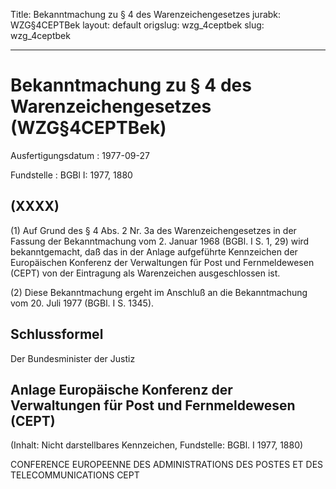 Title: Bekanntmachung zu § 4 des Warenzeichengesetzes
jurabk: WZG§4CEPTBek
layout: default
origslug: wzg_4ceptbek
slug: wzg_4ceptbek

---

# Bekanntmachung zu § 4 des Warenzeichengesetzes (WZG§4CEPTBek)

Ausfertigungsdatum
:   1977-09-27

Fundstelle
:   BGBl I: 1977, 1880



## (XXXX)

(1) Auf Grund des § 4 Abs. 2 Nr. 3a des Warenzeichengesetzes in der
Fassung der Bekanntmachung vom 2. Januar 1968 (BGBl. I S. 1, 29) wird
bekanntgemacht, daß das in der Anlage aufgeführte Kennzeichen der
Europäischen Konferenz der Verwaltungen für Post und Fernmeldewesen
(CEPT) von der Eintragung als Warenzeichen ausgeschlossen ist.

(2) Diese Bekanntmachung ergeht im Anschluß an die Bekanntmachung vom
20\. Juli 1977 (BGBl. I S. 1345).


## Schlussformel

Der Bundesminister der Justiz


## Anlage Europäische Konferenz der Verwaltungen für Post und Fernmeldewesen (CEPT)

(Inhalt: Nicht darstellbares Kennzeichen,
Fundstelle: BGBl. I 1977, 1880)

CONFERENCE EUROPEENNE DES ADMINISTRATIONS DES POSTES ET DES
TELECOMMUNICATIONS
CEPT

